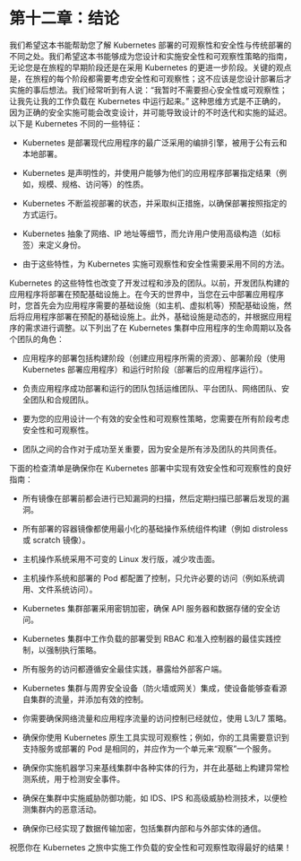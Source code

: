 # 第十二章：结论

我们希望这本书能帮助您了解 Kubernetes 部署的可观察性和安全性与传统部署的不同之处。我们希望这本书能够成为您设计和实施安全性和可观察性策略的指南，无论您是在旅程的早期阶段还是在采用 Kubernetes 的更进一步阶段。关键的观点是，在旅程的每个阶段都需要考虑安全性和可观察性；这不应该是您设计部署后才实施的事后想法。我们经常听到有人说：“我暂时不需要担心安全性或可观察性；让我先让我的工作负载在 Kubernetes 中运行起来。” 这种思维方式是不正确的，因为正确的安全实施可能会改变设计，并可能导致设计的不时迭代和实施的延迟。以下是 Kubernetes 不同的一些特征：

+   Kubernetes 是部署现代应用程序的最广泛采用的编排引擎，被用于公有云和本地部署。

+   Kubernetes 是声明性的，并使用户能够为他们的应用程序部署指定结果（例如，规模、规格、访问等）的性质。

+   Kubernetes 不断监视部署的状态，并采取纠正措施，以确保部署按照指定的方式运行。

+   Kubernetes 抽象了网络、IP 地址等细节，而允许用户使用高级构造（如标签）来定义身份。

+   由于这些特性，为 Kubernetes 实施可观察性和安全性需要采用不同的方法。

Kubernetes 的这些特性也改变了开发过程和涉及的团队。以前，开发团队构建的应用程序将部署在预配基础设施上。在今天的世界中，当您在云中部署应用程序时，您首先会为应用程序需要的基础设施（如主机、虚拟机等）预配基础设施，然后将应用程序部署在预配的基础设施上。此外，基础设施是动态的，并根据应用程序的需求进行调整。以下列出了在 Kubernetes 集群中应用程序的生命周期以及各个团队的角色：

+   应用程序的部署包括构建阶段（创建应用程序所需的资源）、部署阶段（使用 Kubernetes 部署应用程序）和运行时阶段（部署后的应用程序运行）。

+   负责应用程序成功部署和运行的团队包括运维团队、平台团队、网络团队、安全团队和合规团队。

+   要为您的应用设计一个有效的安全性和可观察性策略，您需要在所有阶段考虑安全性和可观察性。

+   团队之间的合作对于成功至关重要，因为安全是所有涉及团队的共同责任。

下面的检查清单是确保你在 Kubernetes 部署中实现有效安全性和可观察性的良好指南：

+   所有镜像在部署前都会进行已知漏洞的扫描，然后定期扫描已部署后发现的漏洞。

+   所有部署的容器镜像都使用最小化的基础操作系统组件构建（例如 distroless 或 scratch 镜像）。

+   主机操作系统采用不可变的 Linux 发行版，减少攻击面。

+   主机操作系统和部署的 Pod 都配置了控制，只允许必要的访问（例如系统调用、文件系统访问）。

+   Kubernetes 集群部署采用密钥加密，确保 API 服务器和数据存储的安全访问。

+   Kubernetes 集群中工作负载的部署受到 RBAC 和准入控制器的最佳实践控制，以强制执行策略。

+   所有服务的访问都遵循安全最佳实践，暴露给外部客户端。

+   Kubernetes 集群与周界安全设备（防火墙或网关）集成，使设备能够查看源自集群的流量，并添加有效的控制。

+   你需要确保网络流量和应用程序流量的访问控制已经就位，使用 L3/L7 策略。

+   确保你使用 Kubernetes 原生工具实现可观察性；例如，你的工具需要意识到支持服务或部署的 Pod 是相同的，并应作为一个单元来“观察”一个服务。

+   确保你实施机器学习来基线集群中各种实体的行为，并在此基础上构建异常检测系统，用于检测安全事件。

+   确保在集群中实施威胁防御功能，如 IDS、IPS 和高级威胁检测技术，以便检测集群内的恶意活动。

+   确保你已经实现了数据传输加密，包括集群内部和与外部实体的通信。

祝愿你在 Kubernetes 之旅中实施工作负载的安全性和可观察性取得最好的结果！

